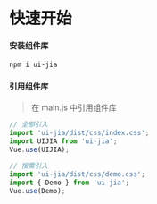 # 快速开始

#### 安装组件库

```bash
npm i ui-jia
```

#### 引用组件库
> 在 main.js 中引用组件库

```js
// 全部引入
import 'ui-jia/dist/css/index.css';
import UIJIA from 'ui-jia';
Vue.use(UIJIA);

// 按需引入
import 'ui-jia/dist/css/demo.css';
import { Demo } from 'ui-jia';
Vue.use(Demo);
```

